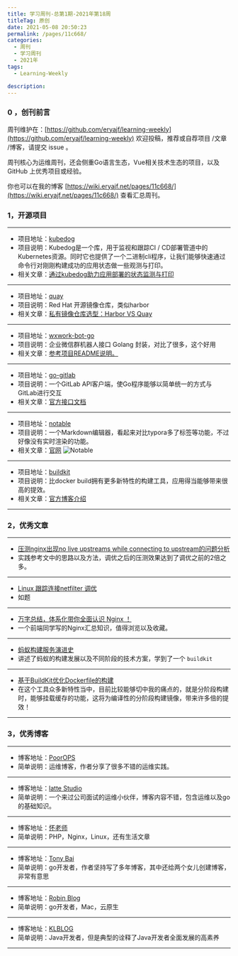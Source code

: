 ```yaml
---
title: 学习周刊-总第1期-2021年第18周
titleTag: 原创
date: 2021-05-08 20:50:23
permalink: /pages/11c668/
categories:
  - 周刊
  - 学习周刊
  - 2021年
tags:
  - Learning-Weekly

description:
---
```


### 0 ，创刊前言

周刊维护在：[https://github.com/eryajf/learning-weekly](https://github.com/eryajf/learning-weekly)  欢迎投稿，推荐或自荐项目 /文章 /博客，请提交 issue 。

周刊核心为运维周刊，还会侧重Go语言生态，Vue相关技术生态的项目，以及 GitHub 上优秀项目或经验。

你也可以在我的博客 [https://wiki.eryajf.net/pages/11c668/](https://wiki.eryajf.net/pages/11c668/) 查看汇总周刊。

### 1，开源项目

------

- 项目地址：[kubedog](https://github.com/werf/kubedog)
- 项目说明：Kubedog是一个库，用于监视和跟踪CI / CD部署管道中的Kubernetes资源。同时它也提供了一个二进制cli程序，让我们能够快速通过命令行对刚刚构建成功的应用状态做一些观测与打印。
- 相关文章：[通过kubedog助力应用部署的状态监测与打印](https://wiki.eryajf.net/pages/5383.html)

------

- 项目地址：[quay](https://github.com/quay/quay)
- 项目说明：Red Hat 开源镜像仓库，类似harbor
- 相关文章：[私有镜像仓库选型：Harbor VS Quay](https://supereagle.github.io/2019/11/23/harbor-vs-quay/)

------

- 项目地址：[wxwork-bot-go](https://github.com/vimsucks/wxwork-bot-go)
- 项目说明：企业微信群机器人接口 Golang 封装，对比了很多，这个好用
- 相关文章：[参考项目README说明。](https://github.com/vimsucks/wxwork-bot-go/blob/master/README.md)

------

- 项目地址：[go-gitlab](https://github.com/xanzy/go-gitlab)
- 项目说明：一个GitLab API客户端，使Go程序能够以简单统一的方式与GitLab进行交互
- 相关文章：[官方接口文档](https://pkg.go.dev/github.com/xanzy/go-gitlab?utm_source=godoc)

------

- 项目地址：[notable](https://github.com/notable/notable)
- 项目说明：一个Markdown编辑器，看起来对比typora多了标签等功能，不过好像没有实时渲染的功能。
- 相关文章：[官网](https://notable.app/)
  ![Notable](http://t.eryajf.net/imgs/2021/09/6198a8ec84b805d6.jpg)

------

- 项目地址：[buildkit](https://github.com/moby/buildkit)
- 项目说明：比docker build拥有更多新特性的构建工具，应用得当能够带来很高的提效。
- 相关文章：[官方博客介绍](https://blog.mobyproject.org/introducing-buildkit-17e056cc5317)

------

### 2，优秀文章

------

- [压测nginx出现no live upstreams while connecting to upstream的问题分析](https://cloud.tencent.com/developer/article/1743145)
- 实践参考文中的思路以及方法，调优之后的压测效果达到了调优之前的2倍之多。

----

- [Linux 跟踪连接netfilter 调优](https://www.cnblogs.com/xiangsikai/p/9525287.html)
- 如题

----

- [万字总结，体系化带你全面认识 Nginx ！](https://juejin.cn/post/6942607113118023710)
- 一个前端同学写的Nginx汇总知识，值得浏览以及收藏。

----

- [蚂蚁构建服务演进史](https://mp.weixin.qq.com/s/2Yt1YS3QcVb_pxYqaKrxKA)
- 讲述了蚂蚁的构建发展以及不同阶段的技术方案，学到了一个 `buildkit`

----

- [基于BuildKit优化Dockerfile的构建](https://mp.weixin.qq.com/s/OjeQsalkthe-YksIe0HtVg)
- 在这个工具众多新特性当中，目前比较能够切中我的痛点的，就是分阶段构建时，能够挂载缓存的功能，这将为编译性的分阶段构建镜像，带来许多倍的提效！

------

### 3，优秀博客

------

- 博客地址：[PoorOPS](https://www.poorops.com/)
- 简单说明：运维博客，作者分享了很多不错的运维实践。

------

- 博客地址：[latte Studio](https://lattestudio.github.io/)
- 简单说明：一个来过公司面试的运维小伙伴，博客内容不错，包含运维以及go的基础知识。

------

- 博客地址：[怀老师](https://blog.dugwang.com/)
- 简单说明：PHP，Nginx，Linux，还有生活文章

------

- 博客地址：[Tony Bai](https://tonybai.com/)
- 简单说明：go开发者，作者坚持写了多年博客，其中还给两个女儿创建博客，非常有意思

------

- 博客地址：[Robin Blog](https://supereagle.github.io/)
- 简单说明：go开发者，Mac，云原生

------

- 博客地址：[KLBLOG](http://www.kailing.pub/index/index.html)
- 简单说明：Java开发者，但是典型的诠释了Java开发者全面发展的高素养

------